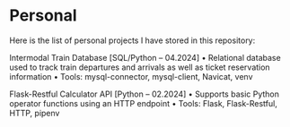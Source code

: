 # Personal

Here is the list of personal projects I have stored in this repository:

Intermodal Train Database [SQL/Python – 04.2024]
•	Relational database used to track train departures and arrivals as well as ticket reservation information
•	Tools: mysql-connector, mysql-client, Navicat, venv

Flask-Restful Calculator API [Python – 02.2024]
•	Supports basic Python operator functions using an HTTP endpoint
•	Tools: Flask, Flask-Restful, HTTP, pipenv
